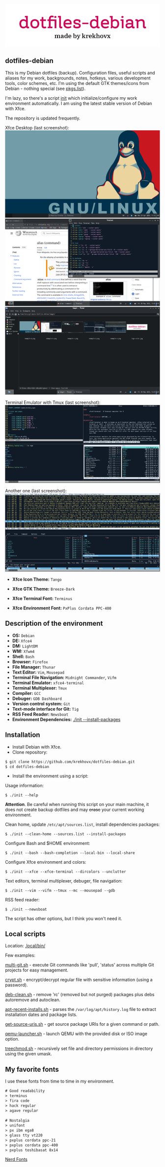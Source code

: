 <div align="center">
<img src="https://github.com/krekhovx/dotfiles-debian/blob/master/images/logo-color.jpg">
</div>

## dotfiles-debian
This is my Debian dotfiles (backup). Configuration files, useful scripts and
aliases for my work, backgrounds, notes, hotkeys, various development tools,
color schemes, etc. I’m using the default GTK themes/icons from Debian - nothing
special (see [pkgs.list](https://github.com/krekhovx/dotfiles-debian/blob/master/pkgs.list)).

I'm lazy, so there's a script
[init](https://github.com/krekhovx/dotfiles-debian/blob/master/init) which
initialize/configure my work environment automatically. I am using the latest
stable version of Debian with Xfce.

The repository is updated frequently.

Xfce Desktop (last screenshot):
![screenshot](./images/example-a.png)
![screenshot](./images/example-b.png)
![screenshot](./images/example-c.png)

Terminal Emulator with Tmux (last screenshot):
![screenshot](./images/example-d.png)

Another one (last screenshot):
![screenshot](./images/example-e.png)

- <strong>Xfce Icon Theme:</strong> ```Tango```
- <strong>Xfce GTK Theme:</strong> ```Breeze-Dark```

- <strong>Xfce Terminal Font:</strong> ```Terminus```
- <strong>Xfce Environment Font:</strong> ```PxPlus Cordata PPC-400```

## Description of the environment
- <strong>OS:</strong> ```Debian```
- <strong>DE:</strong> ```Xfce4```
- <strong>DM:</strong> ```LightDM```
- <strong>WM:</strong> ```Xfwm4```
- <strong>Shell:</strong> ```Bash```
- <strong>Browser:</strong> ```Firefox```
- <strong>File Manager:</strong> ```Thunar```
- <strong>Text Editor:</strong> ```Vim```, ```Mousepad```
- <strong>Terminal File Navigation:</strong> ```Midnight Commander```, ```Vifm```
- <strong>Terminal Emulator:</strong> ```xfce4-terminal```
- <strong>Terminal Multiplexer:</strong> ```Tmux```
- <strong>Compiler:</strong> ```GCC```
- <strong>Debuger:</strong> ```GDB Dashboard```
- <strong>Version control system:</strong> ```Git```
- <strong>Text-mode interface for Git:</strong> ```Tig```
- <strong>RSS Feed Reader:</strong> ```Newsboat```
- <strong>Environment Dependencies:</strong> [./init --install-packages](https://github.com/krekhovx/dotfiles-debian/blob/master/init)

## Installation
- Install Debian with Xfce.
- Clone repository:
```
$ git clone https://github.com/krekhovx/dotfiles-debian.git
$ cd dotfiles-debian
```
- Install the environment using a script:

Usage information:
```
$ ./init --help
```
**Attention**. Be careful when running this script on your main machine, it does
not create backup dotfiles and may ~~erase~~ your current working environment.

Clean home, update ```/etc/apt/sources.list```, install dependencies packages:
```
$ ./init --clean-home --sources.list --install-packages
```

Configure Bash and $HOME environment:
```
$ ./init --bash --bash-completion --local-bin --local-share
```

Configure Xfce environment and colors:
```
$ ./init --xfce --xfce-terminal --dircolors --unclutter
```

Text editors, terminal multiplexer, debuger, file navigation:
```
$ ./init --vim --vifm --tmux --mc --mousepad --gdb
```

RSS feed reader:
```
$ ./init --newsboat
```

The script has other options, but I think you won't need it.

## Local scripts
Location: [.local/bin/](https://github.com/krekhovx/dotfiles-debian/blob/master/.local/bin)

Few examples:<br/>

[multi-git.sh](https://github.com/krekhovx/dotfiles-debian/blob/master/.local/bin/multi-git.sh) -
execute Git commands like 'pull', 'status' across multiple Git projects for easy management.<br/>

[crypt.sh](https://github.com/krekhovx/dotfiles-debian/blob/master/.local/bin/crypt.sh) -
encrypt/decrypt regular file with sensitive information (using a password).<br/>

[deb-clean.sh](https://github.com/krekhovx/dotfiles-debian/blob/master/.local/bin/deb-clean.sh) -
remove 'rc' (removed but not purged) packages plus debs autoremove and autoclean.<br/>

[apt-recent-installs.sh](https://github.com/krekhovx/dotfiles-debian/blob/master/.local/bin/apt-recent-installs.sh) -
parses the ```/var/log/apt/history.log``` file to extract installation dates and package lists.<br/>

[get-source-uris.sh](https://github.com/krekhovx/dotfiles-debian/blob/master/.local/bin/get-source-uris.sh) -
get source package URIs for a given command or path.<br/>

[qemu-launcher.sh](https://github.com/krekhovx/dotfiles-debian/blob/master/.local/bin/qemu-launcher.sh) -
launch QEMU with the provided disk or ISO image option.<br/>

[treechmod.sh](https://github.com/krekhovx/dotfiles-debian/blob/master/.local/bin/treechmod.sh) -
recursively set file and directory permissions in directory using the given umask.<br/>

## My favorite fonts
I use these fonts from time to time in my environment.

```
# Good readability
> terminus
> fira code
> hack regular
> agave regular

# Nostalgia
> unifont
> px ibm ega8
> glass tty vt220
> pxplus cordata ppc-21
> pxplus cordata ppc-400
> pxplus toshibasat 8x14
```

[Nerd Fonts](https://www.nerdfonts.com/)
